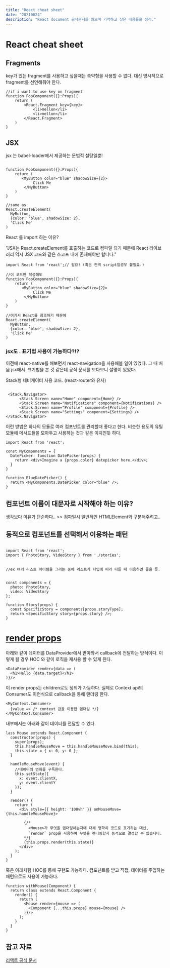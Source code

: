 ```yaml
---
title: "React cheat sheet"
date: "20210824"
description: "React document 공식문서를 읽으며 기억하고 싶은 내용들을 정리."
---
```


# React cheat sheet

## Fragments

key가 있는 fragment를 사용하고 싶을때는 축약형을 사용할 수 없다. 
대신 명시적으로 fragment를 선언해줘야 한다. 

```tsx
//if i want to use key on fragment
function FooComponent({}:Props){
    return (
        <React.Fragment key={key}>
            <li>mellon</li>
            <li>mellon</li>
        </React.Fragment>
    )
}

```

## JSX


jsx 는 babel-loader에서 제공하는 문법적 설탕일뿐!
```tsx

function FooComponent({}:Props){
    return (
       <MyButton color="blue" shadowSize={2}>
            Click Me
        </MyButton>
    )
}

//same as 
React.createElement(
  MyButton,
  {color: 'blue', shadowSize: 2},
  'Click Me'
)
```
React 를 import 하는 이유?

"JSX는 React.createElement를 호출하는 코드로 컴파일 되기 때문에 React 라이브러리 역시 JSX 코드와 같은 스코프 내에 존재해야만 합니다."
```tsx
import React from 'react';// 필요! (혹은 전역 script일경우 불필요.)

//이 코드만 작성해도
function FooComponent({}:Props){
    return (
       <MyButton color="blue" shadowSize={2}>
            Click Me
        </MyButton>
    )
}

//여기서 React를 참조하기 때문에 
React.createElement(
  MyButton,
  {color: 'blue', shadowSize: 2},
  'Click Me'
)

```

### jsx도 . 표기법 사용이 가능하다?!?


이전에 react-native를 해보면서 react-navigation을 사용해볼 일이 있었다. 
그 때 처음 jsx에서 .표기법을 본 것 같은데 공식 문서를 보다보니 설명이 있었다.

Stack형 네비게이터 사용 코드. (react-router와 유사)
```tsx

 <Stack.Navigator>
      <Stack.Screen name="Home" component={Home} />
      <Stack.Screen name="Notifications" component={Notifications} />
      <Stack.Screen name="Profile" component={Profile} />
      <Stack.Screen name="Settings" component={Settings} />
</Stack.Navigator>
```

이런 방법은 하나의 모듈로 여러 컴포넌트를 관리할때 좋다고 한다. 비슷한 용도의 유틸 모듈에 메서드들을 모아두고 사용하는 것과 같은 이치인듯 하다.  

```tsx
import React from 'react';

const MyComponents = {
  DatePicker: function DatePicker(props) {
    return <div>Imagine a {props.color} datepicker here.</div>;
  }
}

function BlueDatePicker() {
  return <MyComponents.DatePicker color="blue" />;
}
```

## 컴포넌트 이름이 대문자로 시작해야 하는 이유?

생각보다 이유가 단순하다.. >> 컴파일시 일반적인 HTMLElement와 구분해주려고..



## 동적으로 컴포넌트를 선택해서 이용하는 패턴

``` tsx

import React from 'react';
import { PhotoStory, VideoStory } from './stories';


//ex 여러 리스트 아이템을 그리는 중에 리스트가 타입에 따라 다를 때 이용하면 좋을 듯. 


const components = {
  photo: PhotoStory,
  video: VideoStory
};

function Story(props) {
  const SpecificStory = components[props.storyType];
  return <SpecificStory story={props.story} />;
}

```

# [render props](https://ko.reactjs.org/docs/render-props.html)

아래와 같이 데이터를 DataProvider에서 받아와서 callback에 전달하는 방식이다. 
이렇게 될 경우 HOC 와 같이 로직을 재사용 할 수 있게 된다. 

```tsx
<DataProvider render={data => (
  <h1>Hello {data.target}</h1>
)}/>
```


이 render props는 children로도 정의가 가능하다. 실제로 Context api의 Consumer도 이런식으로 callback을 통해 랜더링 한다.
```TSX
<MyContext.Consumer>
  {value => /* context 값을 이용한 렌더링 */}
</MyContext.Consumer>
```

내부에서는 아래와 같이 데이터를 전달할 수 있다. 
```TSX
lass Mouse extends React.Component {
  constructor(props) {
    super(props);
    this.handleMouseMove = this.handleMouseMove.bind(this);
    this.state = { x: 0, y: 0 };
  }

  handleMouseMove(event) {
    //데이터의 변화를 구독한다. 
    this.setState({
      x: event.clientX,
      y: event.clientY
    });
  }

  render() {
    return (
      <div style={{ height: '100vh' }} onMouseMove={this.handleMouseMove}>

        {/*
          <Mouse>가 무엇을 렌더링하는지에 대해 명확히 코드로 표기하는 대신,
          `render` prop을 사용하여 무엇을 렌더링할지 동적으로 결정할 수 있습니다.
        */}
        {this.props.render(this.state)}
      </div>
    );
  }
}
```

혹은 아래처럼 HOC를 통해 구현도 가능하다. 컴포넌트를 받고 직접, 데이터를 주입하는 패턴으로도 사용이 가능하다.

```TSX
function withMouse(Component) {
  return class extends React.Component {
    render() {
      return (
        <Mouse render={mouse => (
          <Component {...this.props} mouse={mouse} />
        )}/>
      );
    }
  }
}
```




## 참고 자료
[리액트 공식 문서](https://ko.reactjs.org/docs/jsx-in-depth.html)



